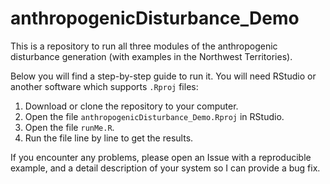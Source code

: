 # anthropogenicDisturbance_Demo

This is a repository to run all three modules of the anthropogenic disturbance 
generation (with examples in the Northwest Territories).

Below you will find a step-by-step guide to run it. You will need RStudio or 
another software which supports `.Rproj` files:

1. Download or clone the repository to your computer.
2. Open the file `anthropogenicDisturbance_Demo.Rproj` in RStudio.
3. Open the file `runMe.R`.
4. Run the file line by line to get the results.

If you encounter any problems, please open an Issue with a reproducible example, 
and a detail description of your system so I can provide a bug fix. 

